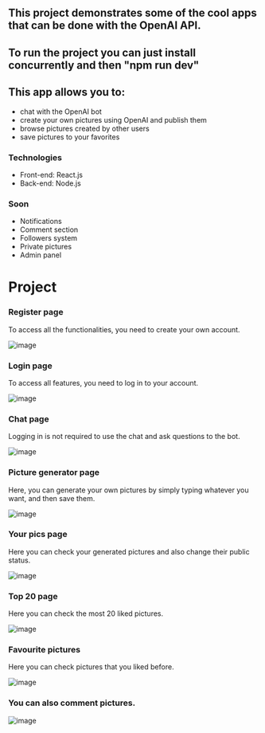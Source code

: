 ## This project demonstrates some of the cool apps that can be done with the OpenAI API.

## To run the project you can just install concurrently and then "npm run dev"

## This app allows you to: 
- chat with the OpenAI bot
- create your own pictures using OpenAI and publish them
- browse pictures created by other users
- save pictures to your favorites

### Technologies 
- Front-end: React.js
- Back-end: Node.js

### Soon 
- Notifications
- Comment section
- Followers system
- Private pictures
- Admin panel

# Project

### Register page 

To access all the functionalities, you need to create your own account.

![image](https://user-images.githubusercontent.com/72854881/224130602-f7198875-1425-41b3-9707-639839b79371.png)

### Login page
To access all features, you need to log in to your account.

![image](https://user-images.githubusercontent.com/72854881/224131254-55a1ec99-bee8-45b8-a0f4-04b30596547b.png)

### Chat page

Logging in is not required to use the chat and ask questions to the bot.

![image](https://user-images.githubusercontent.com/72854881/224131842-14f8857a-f3ea-4a6e-a951-0fa7ffc24abc.png)

### Picture generator page

Here, you can generate your own pictures by simply typing whatever you want, and then save them.

![image](https://user-images.githubusercontent.com/72854881/224132329-3a5f3027-ad44-4d4b-894e-344e0e50bd66.png)

### Your pics page

Here you can check your generated pictures and also change their public status.

![image](https://user-images.githubusercontent.com/72854881/229366540-d0eca4d2-badd-4966-899f-71df8fea6852.png)


### Top 20 page

Here you can check the most 20 liked pictures.

![image](https://user-images.githubusercontent.com/72854881/224133625-f0fc13ab-44d9-405d-aa19-1950cbe216aa.png)

### Favourite pictures

Here you can check pictures that you liked before.

![image](https://user-images.githubusercontent.com/72854881/224133794-c8b6eec0-a9c3-438e-b494-f349f5e768e5.png)

### You can also comment pictures.

![image](https://user-images.githubusercontent.com/72854881/229367286-d97ed369-4300-42b8-ab45-fd7a1fb92654.png)







